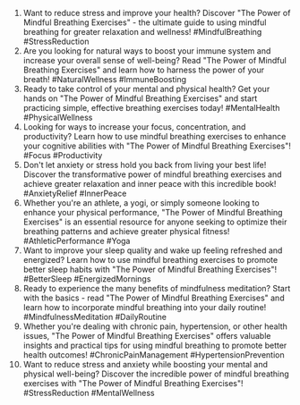 1. Want to reduce stress and improve your health? Discover "The Power of Mindful Breathing Exercises" - the ultimate guide to using mindful breathing for greater relaxation and wellness! #MindfulBreathing #StressReduction
2. Are you looking for natural ways to boost your immune system and increase your overall sense of well-being? Read "The Power of Mindful Breathing Exercises" and learn how to harness the power of your breath! #NaturalWellness #ImmuneBoosting
3. Ready to take control of your mental and physical health? Get your hands on "The Power of Mindful Breathing Exercises" and start practicing simple, effective breathing exercises today! #MentalHealth #PhysicalWellness
4. Looking for ways to increase your focus, concentration, and productivity? Learn how to use mindful breathing exercises to enhance your cognitive abilities with "The Power of Mindful Breathing Exercises"! #Focus #Productivity
5. Don't let anxiety or stress hold you back from living your best life! Discover the transformative power of mindful breathing exercises and achieve greater relaxation and inner peace with this incredible book! #AnxietyRelief #InnerPeace
6. Whether you're an athlete, a yogi, or simply someone looking to enhance your physical performance, "The Power of Mindful Breathing Exercises" is an essential resource for anyone seeking to optimize their breathing patterns and achieve greater physical fitness! #AthleticPerformance #Yoga
7. Want to improve your sleep quality and wake up feeling refreshed and energized? Learn how to use mindful breathing exercises to promote better sleep habits with "The Power of Mindful Breathing Exercises"! #BetterSleep #EnergizedMornings
8. Ready to experience the many benefits of mindfulness meditation? Start with the basics - read "The Power of Mindful Breathing Exercises" and learn how to incorporate mindful breathing into your daily routine! #MindfulnessMeditation #DailyRoutine
9. Whether you're dealing with chronic pain, hypertension, or other health issues, "The Power of Mindful Breathing Exercises" offers valuable insights and practical tips for using mindful breathing to promote better health outcomes! #ChronicPainManagement #HypertensionPrevention
10. Want to reduce stress and anxiety while boosting your mental and physical well-being? Discover the incredible power of mindful breathing exercises with "The Power of Mindful Breathing Exercises"! #StressReduction #MentalWellness
